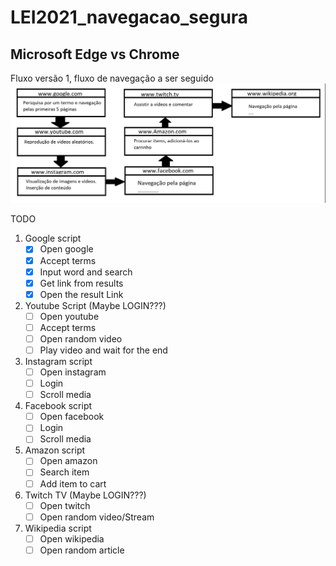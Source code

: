 # LEI2021_navegacao_segura

## Microsoft Edge vs Chrome

Fluxo versão 1, fluxo de navegação a ser seguido
![alt text](https://github.com/A67645/LEI2021_navegacao_segura/blob/master/fluxo_V1.png)

TODO
1. Google script
    - [x]  Open google
    - [x]  Accept terms
    - [x]  Input word and search
    - [x]  Get link from results
    - [x]  Open the result Link
2. Youtube Script (Maybe LOGIN???)
    - [ ]  Open youtube
    - [ ]  Accept terms
    - [ ]  Open random video
    - [ ]  Play video and wait for the end
3. Instagram script
    - [ ]  Open instagram
    - [ ]  Login
    - [ ]  Scroll media
4. Facebook script
    - [ ]  Open facebook
    - [ ]  Login
    - [ ]  Scroll media
5. Amazon script
    - [ ]  Open amazon
    - [ ] Search item
    - [ ] Add item to cart
6. Twitch TV (Maybe LOGIN???)
    - [ ] Open twitch
    - [ ] Open random video/Stream
7. Wikipedia script
    - [ ] Open wikipedia
    - [ ] Open random article
